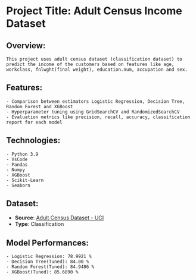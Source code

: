 # Project Title: Adult Census Income Dataset

## Overview:
    This project uses adult census dataset (classification dataset) to predict the income of the customers based on features like age, workclass, fnlwght(final weight), education.num, accupation and sex.

## Features:
    - Comparison between estimators Logistic Regression, Decision Tree, Random Forest and XGBoost
    - Hyperparameter tuning using GridSearchCV and RandomizedSearchCV
    - Evaluation metrics like precision, recall, accuracy, classification report for each model

## Technologies:
    - Python 3.9
    - VsCode
    - Pandas 
    - Numpy
    - XGBoost
    - Scikit-Learn
    - Seaborn

## Dataset:
*
    **Source**: [Adult Census Dataset - UCI](https://archive.ics.uci.edu/ml/datasets/adult)
* 
    **Type**: Classification

## Model Performances:
    - Logistic Regression: 78.9921 %
    - Decision Tree(Tuned): 84.00 %
    - Random Forest(Tuned): 84.9486 %
    - XGBoost(Tuned): 85.6890 %
